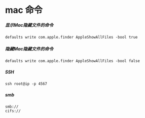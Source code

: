 # mac 命令
##### 显示Mac隐藏文件的命令
```
defaults write com.apple.finder AppleShowAllFiles -bool true
```
##### 隐藏Mac隐藏文件的命令
```
defaults write com.apple.finder AppleShowAllFiles -bool false
```
##### SSH
```
ssh root@ip -p 4567
```
##### smb
```
smb://
cifs://
```
